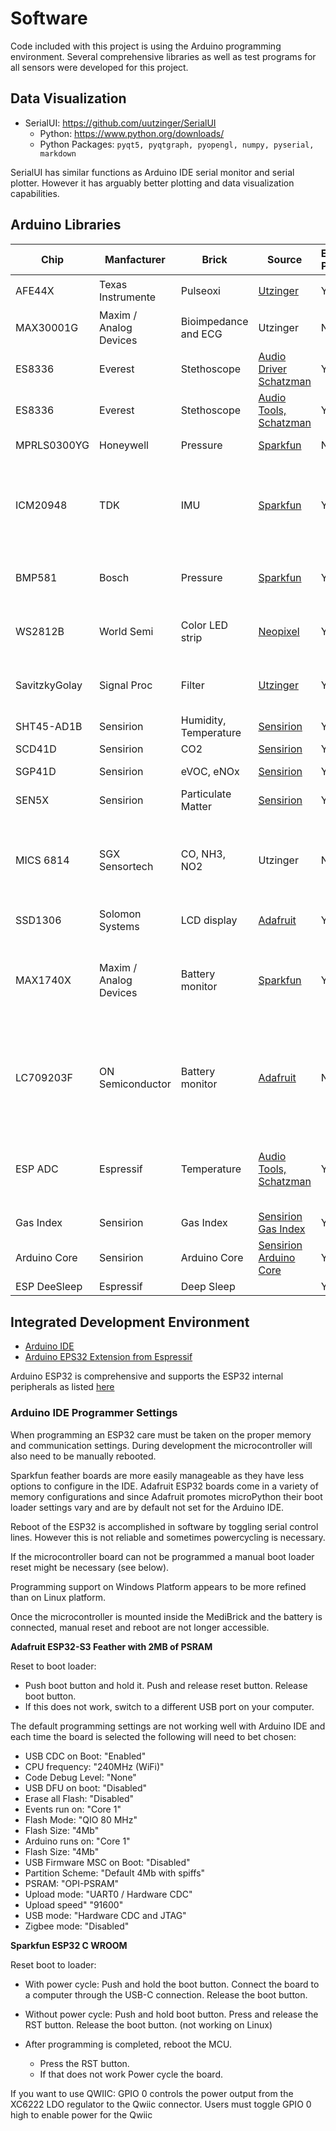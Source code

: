 
# Software

Code included with this project is using the Arduino programming environment. 
Several comprehensive libraries as well as test programs for all sensors were developed for this project. 

## Data Visualization

- SerialUI: https://github.com/uutzinger/SerialUI
    - Python: https://www.python.org/downloads/
    - Python Packages: `pyqt5, pyqtgraph, pyopengl, numpy, pyserial, markdown`

SerialUI has similar functions as Arduino IDE serial monitor and serial plotter. However it has arguably better plotting and data visualization capabilities.

## Arduino Libraries
| Chip          | Manfacturer            |  Brick | Source | Example Program | Limitations
| ---           | ---                    | --- | --- | --- | --- |
| AFE44X        | Texas Instrumente      | Pulseoxi | [Utzinger](https://github.com/uutzinger/Arduino_AFE44XX) | Yes | No $SP_{O_2}$ yet |
| MAX30001G     | Maxim / Analog Devices | Bioimpedance and ECG | Utzinger | No | in progress |
| ES8336        | Everest                | Stethoscope | [Audio Driver Schatzman](https://github.com/pschatzmann/arduino-audio-driver) | Yes | tested |
| ES8336        | Everest                | Stethoscope | [Audio Tools, Schatzman](https://github.com/pschatzmann/arduino-audio-tools) | Yes | tested |
| MPRLS0300YG   | Honeywell              | Pressure |  [Sparkfun](https://github.com/sparkfun/SparkFun_MicroPressure_Arduino_Library) | No | to be worked on |
| ICM20948      | TDK                    | IMU | [Sparkfun](https://github.com/uutzinger/Arduino_ICM-20948) | Yes | need to decide on DMP or custom fusion (AHRS Madgwick) |
| BMP581        | Bosch                  | Pressure | [Sparkfun](https://github.com/uutzinger/Arduino_BMP581) | Yes | sometimes fails to start in SPI mode
| WS2812B       | World Semi             | Color LED strip | [Neopixel](https://github.com/uutzinger/Arduino_NeoPixel) | Yes | figure out individual pixel animation |
| SavitzkyGolay | Signal Proc            | Filter | [Utzinger](https://github.com/uutzinger/SavitzkyGolayFilter)| Yes | need to test with PulseOxi data |
| SHT45-AD1B    | Sensirion              | Humidity, Temperature | [Sensirion](https://github.com/uutzinger/Arduino_SHT) | Yes |  |
| SCD41D        | Sensirion              | CO2 | [Sensirion](https://github.com/uutzinger/Arduino_SCD4x) | Yes |  |  
| SGP41D        | Sensirion              | eVOC, eNOx | [Sensirion](https://github.com/uutzinger/Arduino_SGP41) | Yes | uses Gas Index |
| SEN5X         | Sensirion              | Particulate Matter | [Sensirion](https://github.com/uutzinger/Arduino_SEN5x) | Yes | |
| MICS 6814     | SGX Sensortech         | CO, NH3, NO2 | Utzinger | No | to be worked on (needs manual calibration and soldering)| 
| SSD1306       | Solomon Systems        | LCD display | [Adafruit](https://github.com/uutzinger/Arduino_SSD1306) | Yes |  |
| MAX1740X      | Maxim / Analog Devices | Battery monitor | [Sparkfun](https://github.com/uutzinger/Arduino_MAX1704x) | Yes | need to look into how to detect that the system is on battery |
| LC709203F     | ON Semiconductor       | Battery monitor | [Adafruit](https://github.com/uutzinger/Arduino_LC709203F) | No | not available in newer boards from Adafruit and Sparkfun|
| ESP ADC       | Espressif              | Temperature | [Audio Tools, Schatzman](https://github.com/uutzinger/arduino-audio-tools) | Yes | 6 channel recording with averaging and binning |
| Gas Index     | Sensirion              | Gas Index | [Sensirion Gas Index](https://github.com/Sensirion/arduino-gas-index-algorithm) | Yes | |
| Arduino Core  | Sensirion              | Arduino Core | [Sensirion Arduino Core](https://github.com/Sensirion/arduino-core) | Yes | |
| ESP DeeSleep  | Espressif | Deep Sleep | | Yes | |


## Integrated Development Environment

- [Arduino IDE](https://www.arduino.cc/en/software)
- [Arduino EPS32 Extension from Espressif](https://docs.espressif.com/projects/arduino-esp32/en/latest/installing.html)

Arduino ESP32 is comprehensive and supports the ESP32 internal peripherals as listed [here](https://docs.espressif.com/projects/arduino-esp32/en/latest/libraries.html)

### Arduino IDE Programmer Settings

When programming an ESP32 care must be taken on the proper memory and communication settings. During development the microcontroller will also need to be manually rebooted.

Sparkfun feather boards are more easily manageable as they have less options to configure in the IDE. Adafruit ESP32 boards come in a variety of memory configurations and since Adafruit promotes microPython their boot loader settings vary and are by default not set for the Arduino IDE.

Reboot of the ESP32 is accomplished in software by toggling serial control lines. However this is not reliable and sometimes powercycling is necessary.

If the microcontroller board can not be programmed a manual boot loader reset might be necessary (see below).

Programming support on Windows Platform appears to be more refined than on Linux platform.

Once the microcontroller is mounted inside the MediBrick and the battery is connected, manual reset and reboot are not longer accessible.

**Adafruit ESP32-S3 Feather with 2MB of PSRAM**

Reset to boot loader: 

- Push boot button and hold it. Push and release reset button. Release boot button.
- If this does not work, switch to a different USB port on your computer.

The default programming settings are not working well with Arduino IDE and each time the board is selected the following will need to bet chosen:

- USB CDC on Boot: "Enabled"
- CPU frequency: "240MHz (WiFi)"
- Code Debug Level: "None"
- USB DFU on boot: "Disabled"
- Erase all Flash: "Disabled"
- Events run on: "Core 1"
- Flash Mode: "QIO 80 MHz"
- Flash Size: "4Mb"
- Arduino runs on: "Core 1"
- Flash Size: "4Mb"
- USB Firmware MSC on Boot: "Disabled"
- Partition Scheme: "Default 4Mb with spiffs"
- PSRAM: "OPI-PSRAM"
- Upload mode: "UART0 / Hardware CDC"
- Upload speed" "91600"
- USB mode: "Hardware CDC and JTAG"
- Zigbee mode: "Disabled"

**Sparkfun ESP32 C WROOM**

Reset boot to loader: 

- With power cycle: Push and hold the boot button. Connect the board to a computer through the USB-C connection. Release the boot button.

- Without power cycle: Push and hold boot button. Press and release the RST button. Release the boot button. (not working on Linux)
- After programming is completed, reboot the MCU.
    - Press the RST button.
    - If that does not work Power cycle the board.

If you want to use QWIIC: GPIO 0 controls the power output from the XC6222 LDO regulator to the Qwiic connector. Users must toggle GPIO 0 high to enable power for the Qwiic 
